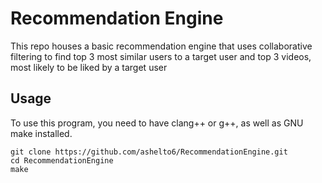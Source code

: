 # Recommendation Engine
This repo houses a basic recommendation engine that uses collaborative filtering to find top 3 most similar users to a target user and top 3 videos, most likely to be liked by a target user

## **Usage**
To use this program, you need to have clang++ or g++, as well as GNU make installed.

```
git clone https://github.com/ashelto6/RecommendationEngine.git
cd RecommendationEngine
make
```
